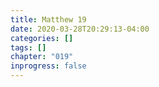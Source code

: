 ```yaml
---
title: Matthew 19
date: 2020-03-28T20:29:13-04:00
categories: []
tags: []
chapter: "019"
inprogress: false
---
```


